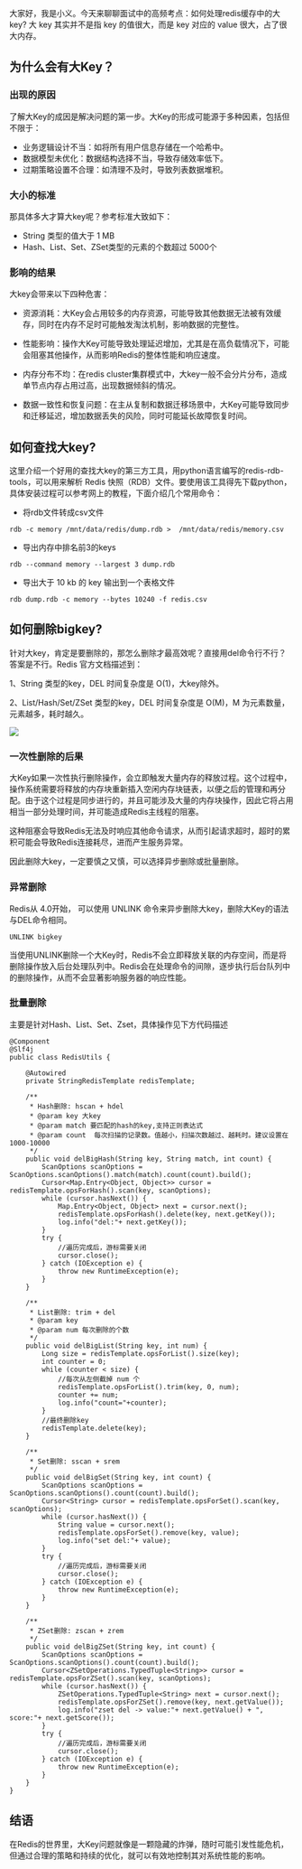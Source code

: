 大家好，我是小义。今天来聊聊面试中的高频考点：如何处理redis缓存中的大key? 大 key 其实并不是指 key 的值很大，而是 key 对应的 value 很大，占了很大内存。
## 为什么会有大Key？

### 出现的原因
了解大Key的成因是解决问题的第一步。大Key的形成可能源于多种因素，包括但不限于：

- 业务逻辑设计不当：如将所有用户信息存储在一个哈希中。
- 数据模型未优化：数据结构选择不当，导致存储效率低下。
- 过期策略设置不合理：如清理不及时，导致列表数据堆积。

###  大小的标准
那具体多大才算大key呢？参考标准大致如下：
- String 类型的值大于 1 MB
- Hash、List、Set、ZSet类型的元素的个数超过 5000个

### 影响的结果
大key会带来以下四种危害：
- 资源消耗：大Key会占用较多的内存资源，可能导致其他数据无法被有效缓存，同时在内存不足时可能触发淘汰机制，影响数据的完整性。

- 性能影响：操作大Key可能导致处理延迟增加，尤其是在高负载情况下，可能会阻塞其他操作，从而影响Redis的整体性能和响应速度。

- 内存分布不均：在redis cluster集群模式中，大key一般不会分片分布，造成单节点内存占用过高，出现数据倾斜的情况。

- 数据一致性和恢复问题：在主从复制和数据迁移场景中，大Key可能导致同步和迁移延迟，增加数据丢失的风险，同时可能延长故障恢复时间。

## 如何查找大key?

这里介绍一个好用的查找大key的第三方工具，用python语言编写的redis-rdb-tools，可以用来解析 Redis 快照（RDB）文件。要使用该工具得先下载python，具体安装过程可以参考网上的教程，下面介绍几个常用命令：

- 将rdb文件转成csv文件
```
rdb -c memory /mnt/data/redis/dump.rdb >  /mnt/data/redis/memory.csv   
```
- 导出内存中排名前3的keys
```
rdb --command memory --largest 3 dump.rdb
```
- 导出大于 10 kb 的  key  输出到一个表格文件
```
rdb dump.rdb -c memory --bytes 10240 -f redis.csv
```
## 如何删除bigkey?

针对大key，肯定是要删除的，那怎么删除才最高效呢？直接用del命令行不行？答案是不行。Redis 官方文档描述到：

1、String 类型的key，DEL 时间复杂度是 O(1)，大key除外。

2、List/Hash/Set/ZSet 类型的key，DEL 时间复杂度是 O(M)，M 为元素数量，元素越多，耗时越久。

![](https://files.mdnice.com/user/54278/2e35f52d-425d-4142-ad9d-0fa4c0263dcb.png)

### 一次性删除的后果

大Key如果一次性执行删除操作，会立即触发大量内存的释放过程。这个过程中，操作系统需要将释放的内存块重新插入空闲内存块链表，以便之后的管理和再分配。由于这个过程是同步进行的，并且可能涉及大量的内存块操作，因此它将占用相当一部分处理时间，并可能造成Redis主线程的阻塞。

这种阻塞会导致Redis无法及时响应其他命令请求，从而引起请求超时，超时的累积可能会导致Redis连接耗尽，进而产生服务异常。

因此删除大key，一定要慎之又慎，可以选择异步删除或批量删除。
### 异常删除
Redis从 4.0开始， 可以使用 UNLINK 命令来异步删除大key，删除大Key的语法与DEL命令相同。
```
UNLINK bigkey
```
当使用UNLINK删除一个大Key时，Redis不会立即释放关联的内存空间，而是将删除操作放入后台处理队列中。Redis会在处理命令的间隙，逐步执行后台队列中的删除操作，从而不会显著影响服务器的响应性能。

### 批量删除
主要是针对Hash、List、Set、Zset，具体操作见下方代码描述
```
@Component
@Slf4j
public class RedisUtils {

    @Autowired
    private StringRedisTemplate redisTemplate;

    /**
     * Hash删除: hscan + hdel
     * @param key 大key
     * @param match 要匹配的hash的key,支持正则表达式
     * @param count  每次扫描的记录数。值越小，扫描次数越过、越耗时。建议设置在1000-10000
     */
    public void delBigHash(String key, String match, int count) {
        ScanOptions scanOptions = ScanOptions.scanOptions().match(match).count(count).build();
        Cursor<Map.Entry<Object, Object>> cursor = redisTemplate.opsForHash().scan(key, scanOptions);
        while (cursor.hasNext()) {
            Map.Entry<Object, Object> next = cursor.next();
            redisTemplate.opsForHash().delete(key, next.getKey());
            log.info("del:"+ next.getKey());
        }
        try {
            //遍历完成后，游标需要关闭
            cursor.close();
        } catch (IOException e) {
            throw new RuntimeException(e);
        }
    }

    /**
     * List删除: trim + del
     * @param key
     * @param num 每次删除的个数
     */
    public void delBigList(String key, int num) {
        Long size = redisTemplate.opsForList().size(key);
        int counter = 0;
        while (counter < size) {
            //每次从左侧截掉 num 个
            redisTemplate.opsForList().trim(key, 0, num);
            counter += num;
            log.info("count="+counter);
        }
        //最终删除key
        redisTemplate.delete(key);
    }

    /**
     * Set删除: sscan + srem
     */
    public void delBigSet(String key, int count) {
        ScanOptions scanOptions = ScanOptions.scanOptions().count(count).build();
        Cursor<String> cursor = redisTemplate.opsForSet().scan(key, scanOptions);
        while (cursor.hasNext()) {
            String value = cursor.next();
            redisTemplate.opsForSet().remove(key, value);
            log.info("set del:"+ value);
        }
        try {
            //遍历完成后，游标需要关闭
            cursor.close();
        } catch (IOException e) {
            throw new RuntimeException(e);
        }
    }

    /**
     * ZSet删除: zscan + zrem
     */
    public void delBigZSet(String key, int count) {
        ScanOptions scanOptions = ScanOptions.scanOptions().count(count).build();
        Cursor<ZSetOperations.TypedTuple<String>> cursor = redisTemplate.opsForZSet().scan(key, scanOptions);
        while (cursor.hasNext()) {
            ZSetOperations.TypedTuple<String> next = cursor.next();
            redisTemplate.opsForZSet().remove(key, next.getValue());
            log.info("zset del -> value:"+ next.getValue() + ", score:"+ next.getScore());
        }
        try {
            //遍历完成后，游标需要关闭
            cursor.close();
        } catch (IOException e) {
            throw new RuntimeException(e);
        }
    }
}
```

## 结语
在Redis的世界里，大Key问题就像是一颗隐藏的炸弹，随时可能引发性能危机，但通过合理的策略和持续的优化，就可以有效地控制其对系统性能的影响。